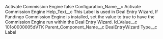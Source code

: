 <?xml version="1.0" encoding="UTF-8"?>
<CustomMetadata xmlns="http://soap.sforce.com/2006/04/metadata" xmlns:xsi="http://www.w3.org/2001/XMLSchema-instance" xmlns:xsd="http://www.w3.org/2001/XMLSchema">
    <label>Activate Commission Engine</label>
    <protected>false</protected>
    <values>
        <field>Configuration_Name__c</field>
        <value xsi:type="xsd:string">Activate Commission Engine</value>
    </values>
    <values>
        <field>Help_Text__c</field>
        <value xsi:type="xsd:string">This Label is used in Deal Entry Wizard, If Fundingo Commission Engine is installed, set the value to true to have the Commission Engine run within the Deal Entry Wizard.</value>
    </values>
    <values>
        <field>Id_Value__c</field>
        <value xsi:type="xsd:string">101o0000005dVTK</value>
    </values>
    <values>
        <field>Parent_Component_Name__c</field>
        <value xsi:type="xsd:string">DealEntryWizard</value>
    </values>
    <values>
        <field>Type__c</field>
        <value xsi:type="xsd:string">Label</value>
    </values>
</CustomMetadata>

